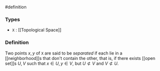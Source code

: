 #definition
### Types
- `X` : [[Topological Space]] 
### Definition
Two points $x, y$ of `X` are said to be *separated* if each lie in a [[neighborhood]]s that don't contain the other, that is, if there exists [[open set]]s $U, V$ such that $x\in U, y\in V$, but $U\not\subset V$ and $V\not\subset U$.